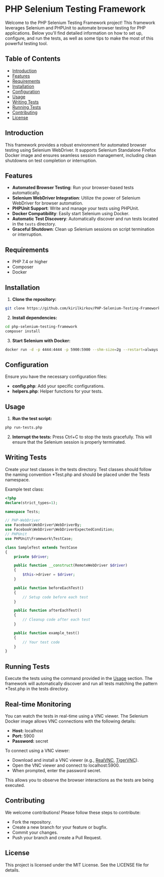 # PHP Selenium Testing Framework

Welcome to the PHP Selenium Testing Framework project! This framework leverages Selenium and PHPUnit to automate browser testing for PHP applications. Below you'll find detailed information on how to set up, configure, and run the tests, as well as some tips to make the most of this powerful testing tool.

## Table of Contents

- [Introduction](#introduction)
- [Features](#features)
- [Requirements](#requirements)
- [Installation](#installation)
- [Configuration](#configuration)
- [Usage](#usage)
- [Writing Tests](#writing-tests)
- [Running Tests](#running-tests)
- [Contributing](#contributing)
- [License](#license)

## Introduction

This framework provides a robust environment for automated browser testing using Selenium WebDriver. It supports Selenium Standalone Firefox Docker image and ensures seamless session management, including clean shutdowns on test completion or interruption.

## Features

- **Automated Browser Testing**: Run your browser-based tests automatically.
- **Selenium WebDriver Integration**: Utilize the power of Selenium WebDriver for browser automation.
- **PHPUnit Support**: Write and manage your tests using PHPUnit.
- **Docker Compatibility**: Easily start Selenium using Docker.
- **Automatic Test Discovery**: Automatically discover and run tests located in the `tests` directory.
- **Graceful Shutdown**: Clean up Selenium sessions on script termination or interruption.

## Requirements

- PHP 7.4 or higher
- Composer
- Docker

## Installation

1. **Clone the repository:**
```bash
git clone https://github.com/kirilkirkov/PHP-Selenium-Testing-Framework.git
```
2. **Install dependencies:**
```bash
cd php-selenium-testing-framework
composer install
```
3. **Start Selenium with Docker:**
```bash
docker run -d -p 4444:4444 -p 5900:5900 --shm-size=2g --restart=always selenium/standalone-firefox:latest
```

## Configuration
Ensure you have the necessary configuration files:

- **config.php**: Add your specific configurations.
- **helpers.php**: Helper functions for your tests.

## Usage

1. **Run the test script:**
```bash
php run-tests.php
```

2. **Interrupt the tests:**
Press Ctrl+C to stop the tests gracefully. This will ensure that the Selenium session is properly terminated.

## Writing Tests
Create your test classes in the tests directory. Test classes should follow the naming convention *Test.php and should be placed under the Tests namespace.

Example test class:
```php
<?php
declare(strict_types=1);

namespace Tests;

// PHP-WebDriver
use Facebook\WebDriver\WebDriverBy;
use Facebook\WebDriver\WebDriverExpectedCondition;
// PHPUnit
use PHPUnit\Framework\TestCase;

class SampleTest extends TestCase
{
    private $driver;

    public function __construct(RemoteWebDriver $driver)
    {
        $this->driver = $driver;
    }

    public function beforeEachTest()
    {
        // Setup code before each test
    }

    public function afterEachTest()
    {
        // Cleanup code after each test
    }

    public function example_test()
    {
        // Your test code
    }
}
```

## Running Tests
Execute the tests using the command provided in the [Usage](#usage) section. The framework will automatically discover and run all tests matching the pattern *Test.php in the tests directory.

## Real-time Monitoring
You can watch the tests in real-time using a VNC viewer. The Selenium Docker image allows VNC connections with the following details:

- **Host:** localhost
- **Port:** 5900
- **Password:** secret

To connect using a VNC viewer:

- Download and install a VNC viewer (e.g., <a href="https://www.realvnc.com/en/">RealVNC</a>, <a href="https://tigervnc.org/">TigerVNC</a>).
- Open the VNC viewer and connect to localhost:5900.
- When prompted, enter the password secret.

This allows you to observe the browser interactions as the tests are being executed.

## Contributing
We welcome contributions! Please follow these steps to contribute:

- Fork the repository.
- Create a new branch for your feature or bugfix.
- Commit your changes.
- Push your branch and create a Pull Request.

## License
This project is licensed under the MIT License. See the LICENSE file for details.

